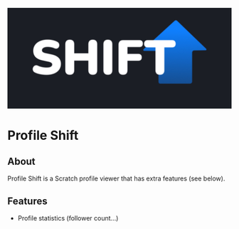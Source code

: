 ![banner](./public/banner.png)

Profile Shift
=============

About
-----
Profile Shift is a Scratch profile viewer that has extra features (see below). 


Features
--------
* Profile statistics (follower count...)
